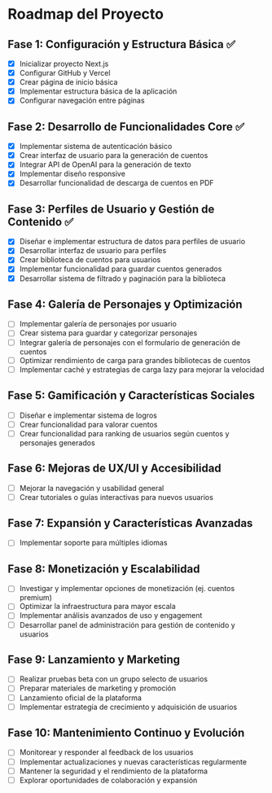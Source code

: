 # Roadmap del Proyecto

## Fase 1: Configuración y Estructura Básica ✅
- [x] Inicializar proyecto Next.js
- [x] Configurar GitHub y Vercel
- [x] Crear página de inicio básica
- [x] Implementar estructura básica de la aplicación
- [x] Configurar navegación entre páginas

## Fase 2: Desarrollo de Funcionalidades Core ✅
- [x] Implementar sistema de autenticación básico
- [x] Crear interfaz de usuario para la generación de cuentos
- [x] Integrar API de OpenAI para la generación de texto
- [x] Implementar diseño responsive
- [x] Desarrollar funcionalidad de descarga de cuentos en PDF

## Fase 3: Perfiles de Usuario y Gestión de Contenido ✅
- [x] Diseñar e implementar estructura de datos para perfiles de usuario
- [x] Desarrollar interfaz de usuario para perfiles
- [x] Crear biblioteca de cuentos para usuarios
- [x] Implementar funcionalidad para guardar cuentos generados
- [x] Desarrollar sistema de filtrado y paginación para la biblioteca

## Fase 4: Galería de Personajes y Optimización
- [ ] Implementar galería de personajes por usuario
- [ ] Crear sistema para guardar y categorizar personajes
- [ ] Integrar galería de personajes con el formulario de generación de cuentos
- [ ] Optimizar rendimiento de carga para grandes bibliotecas de cuentos
- [ ] Implementar caché y estrategias de carga lazy para mejorar la velocidad

## Fase 5: Gamificación y Características Sociales
- [ ] Diseñar e implementar sistema de logros
- [ ] Crear funcionalidad para valorar cuentos
- [ ] Crear funcionalidad para ranking de usuarios según cuentos y personajes generados

## Fase 6: Mejoras de UX/UI y Accesibilidad
- [ ] Mejorar la navegación y usabilidad general
- [ ] Crear tutoriales o guías interactivas para nuevos usuarios

## Fase 7: Expansión y Características Avanzadas
- [ ] Implementar soporte para múltiples idiomas

## Fase 8: Monetización y Escalabilidad
- [ ] Investigar y implementar opciones de monetización (ej. cuentos premium)
- [ ] Optimizar la infraestructura para mayor escala
- [ ] Implementar análisis avanzados de uso y engagement
- [ ] Desarrollar panel de administración para gestión de contenido y usuarios

## Fase 9: Lanzamiento y Marketing
- [ ] Realizar pruebas beta con un grupo selecto de usuarios
- [ ] Preparar materiales de marketing y promoción
- [ ] Lanzamiento oficial de la plataforma
- [ ] Implementar estrategia de crecimiento y adquisición de usuarios

## Fase 10: Mantenimiento Continuo y Evolución
- [ ] Monitorear y responder al feedback de los usuarios
- [ ] Implementar actualizaciones y nuevas características regularmente
- [ ] Mantener la seguridad y el rendimiento de la plataforma
- [ ] Explorar oportunidades de colaboración y expansión